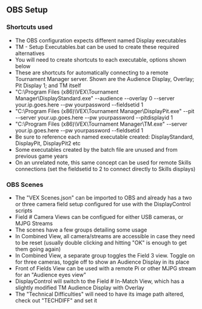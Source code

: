 ## OBS Setup
### Shortcuts used
* The OBS configuration expects different named Display executables
* TM - Setup Executables.bat can be used to create these required alternatives
* You will need to create shortcuts to each executable, options shown below
* These are shortcuts for automatically connecting to a remote Tournament Manager server. Shown are the Audience Display, Overlay; Pit Display 1; and TM itself
* "C:\Program Files (x86)\VEX\Tournament Manager\DisplayStandard.exe" --audience --overlay 0 --server your.ip.goes.here --pw yourpassword --fieldsetid 1
* "C:\Program Files (x86)\VEX\Tournament Manager\DisplayPit.exe" --pit --server your.up.goes.here --pw yourpassword --pitdisplayid 1
* "C:\Program Files (x86)\VEX\Tournament Manager\TM.exe" --server your.ip.goes.here --pw yourpassword --fieldsetid 1
* Be sure to reference each named executable created: DisplayStandard, DisplayPit, DisplayPit2 etc
* Some executables created by the batch file are unused and from previous game years
* On an unrelated note, this same concept can be used for remote Skills connections (set the fieldsetid to 2 to connect directly to Skills displays)
  
  
### OBS Scenes
* The "VEX Scenes.json" can be imported to OBS and already has a two or three camera field setup configured for use with the DisplayControl scripts
* Field # Camera Views can be configued for either USB cameras, or MJPG Streams
* The scenes have a few groups detailing some usage
* In Combined View, all camera/streams are accessible in case they need to be reset (usually double clicking and hitting "OK" is enough to get them going again)
* In Combined View, a separate group toggles the Field 3 view. Toggle on for three cameras, toggle off to show an Audience Display in its place
* Front of Fields View can be used with a remote Pi or other MJPG stream for an "Audience eyes view"
* DisplayControl will switch to the Field # In-Match View, which has a slightly modified TM Audience Display with Overlay
* The "Technical Difficulties" will need to have its image path altered, check out "TECHDIFF" and set it